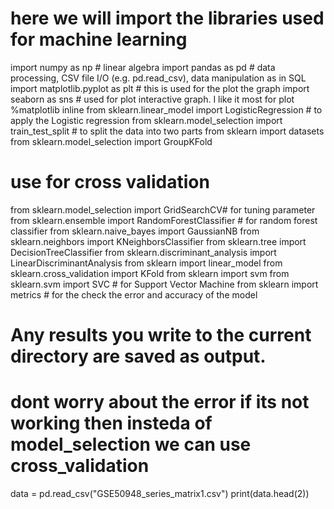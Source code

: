 # here we will import the libraries used for machine learning
import numpy as np # linear algebra
import pandas as pd # data processing, CSV file I/O (e.g. pd.read_csv), data manipulation as in SQL
import matplotlib.pyplot as plt # this is used for the plot the graph 
import seaborn as sns # used for plot interactive graph. I like it most for plot
%matplotlib inline
from sklearn.linear_model import LogisticRegression # to apply the Logistic regression
from sklearn.model_selection import train_test_split # to split the data into two parts
from sklearn import datasets
from sklearn.model_selection import GroupKFold
# use for cross validation
from sklearn.model_selection import GridSearchCV# for tuning parameter
from sklearn.ensemble import RandomForestClassifier # for random forest classifier
from sklearn.naive_bayes import GaussianNB
from sklearn.neighbors import KNeighborsClassifier
from sklearn.tree import DecisionTreeClassifier 
from sklearn.discriminant_analysis import LinearDiscriminantAnalysis
from sklearn import linear_model
from sklearn.cross_validation import KFold
from sklearn import svm
from sklearn.svm import SVC # for Support Vector Machine
from sklearn import metrics # for the check the error and accuracy of the model
# Any results you write to the current directory are saved as output.
# dont worry about the error if its not working then insteda of model_selection we can use cross_validation
data = pd.read_csv("GSE50948_series_matrix1.csv")
print(data.head(2))
